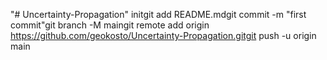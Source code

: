 "# Uncertainty-Propagation"  initgit add README.mdgit commit -m "first commit"git branch -M maingit remote add origin https://github.com/geokosto/Uncertainty-Propagation.gitgit push -u origin main                
